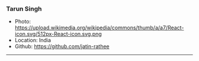 ### Tarun Singh
- Photo: https://upload.wikimedia.org/wikipedia/commons/thumb/a/a7/React-icon.svg/512px-React-icon.svg.png
- Location: India
- Github: https://github.com/jatin-rathee
***
